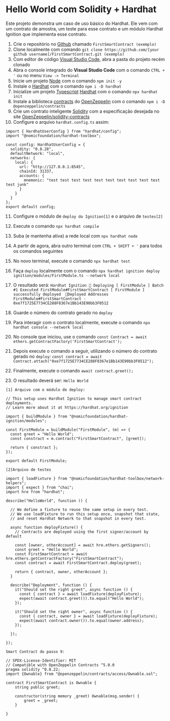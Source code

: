 # Hello World com Solidity + Hardhat

Este projeto demonstra um caso de uso básico do Hardhat. Ele vem com um contrato de amostra, um teste para esse contrato e um módulo Hardhat Ignition que implementa esse contrato.

1. Crie o repositório no [Github](https://github.com/) chamado `FirstSmartContract (exemplo)`
2. Clone localmente com comando `git clone https://github.com/[your github username]/FirstSmartContract.git (exemplo)`
3. Com editor de código [Visual Studio Code](https://code.visualstudio.com/download), abra a pasta do projeto recém clonado
4. Abra o console integrado do **Visual Studio Code** com o comando `CTRL + '` ou no menu `View -> Terminal`
5. Inicie um projeto [Node](https://nodejs.org/pt) com o comando `npm init -y`
6. Instale o [Hardhat](https://hardhat.org/) com o comando `npm i -D hardhat`
7. Inicialize um projeto [Typescript](https://www.typescriptlang.org/) [Hardhat](https://hardhat.org/) com o comando `npx hardhat init`
8. Instale a biblioteca [contracts](https://github.com/OpenZeppelin/openzeppelin-contracts) do [OpenZeppelin](https://www.openzeppelin.com/) com o comando `npm i -D @openzeppelin/contracts`
9. Crie um contrato inteligente [Solidity](https://soliditylang.org/) com a especificação desejada no site [OpenZeppelin/solidity-contracts](https://www.openzeppelin.com/solidity-contracts) 
10. Configure o arquivo `hardhat.config.ts` assim: 
```
import { HardhatUserConfig } from "hardhat/config";
import "@nomicfoundation/hardhat-toolbox";  

const config: HardhatUserConfig = {
  solidity: "0.8.28",
  defaultNetwork: "local",
  networks: {
    local: {
      url: "http://127.0.0.1:8545",
      chainId: 31337,
      accounts: {
        mnemonic: "test test test test test test test test test test test junk"
      }
    }
  }
};
export default config;
```

11. Configure o módulo de `deploy do Ignition[1]` e o arquivo de `testes[2]`
12. Execute o comando `npx hardhat compile`
13. Suba (e mantenha ativa) a rede local com `npx hardhat node`
14. A partir de agora, abra outro terminal com `CTRL + SHIFT + '` para todos os comandos seguintes
15. No novo terminal, execute o comando `npx hardhat test`
16. Faça `deploy` localmente com o comando `npx hardhat ignition deploy ignition/modules/FirstModule.ts --network local`
17. O resultado será: ```Hardhat Ignition 🚀
	Deploying [ FirstModule ]
	Batch #1
	Executed FirstModule#FirstSmartContract
	[ FirstModule ] successfully deployed 
	🚀Deployed Addresses
	FirstModule#FirstSmartContract - 0xe7f1725E7734CE288F8367e1Bb143E90bb3F0512```	

	
18. Guarde o número do contrato gerado no `deploy`
19. Para interagir com o contrato localmente, execute o comando `npx hardhat console --network local`
20. No console que iniciou, use o comando `const Contract = await ethers.getContractFactory('FirstSmartContract');`
21. Depois execute o comando a seguir, utilizando o número do contrato gerado no `deploy`:  `const contract = await Contract.attach("0xe7f1725E7734CE288F8367e1Bb143E90bb3F0512");`
22. Finalmente, execute o comando `await contract.greet();`
23. O resultado deverá ser: ```Hello World```


`[1] Arquivo com o módulo de deploy:`
```
// This setup uses Hardhat Ignition to manage smart contract deployments.
// Learn more about it at https://hardhat.org/ignition

import { buildModule } from "@nomicfoundation/hardhat-ignition/modules";  

const FirstModule = buildModule("FirstModule", (m) => {
  const greet = "Hello World";
  const constract = m.contract("FirstSmartContract", [greet]); 

  return { constract };
});  

export default FirstModule;
```

`[2]Arquivo de testes`
```
import { loadFixture } from "@nomicfoundation/hardhat-toolbox/network-helpers";
import { expect } from "chai";
import hre from "hardhat";  

describe("HelloWorld", function () {

  // We define a fixture to reuse the same setup in every test.
  // We use loadFixture to run this setup once, snapshot that state,
  // and reset Hardhat Network to that snapshot in every test.
  
  async function deployFixture() {
    // Contracts are deployed using the first signer/account by default
    
    const [owner, otherAccount] = await hre.ethers.getSigners();
    const greet = "Hello World";
    const FirstSmartContract = await hre.ethers.getContractFactory("FirstSmartContract");
    const contract = await FirstSmartContract.deploy(greet);

    return { contract, owner, otherAccount };
  }  

  describe("Deployment", function () {
    it("Should set the right greet", async function () {
      const { contract } = await loadFixture(deployFixture);
      expect(await contract.greet()).to.equal("Hello World");
    });

    it("Should set the right owner", async function () {
      const { contract, owner } = await loadFixture(deployFixture);
      expect(await contract.owner()).to.equal(owner.address);
    });

  });  

});
```


`Smart Contract do passo 9:`
```
// SPDX-License-Identifier: MIT
// Compatible with OpenZeppelin Contracts ^5.0.0
pragma solidity ^0.8.22;
import {Ownable} from "@openzeppelin/contracts/access/Ownable.sol";  

contract FirstSmartContract is Ownable {
    string public greet;  

    constructor(string memory _greet) Ownable(msg.sender) {
        greet = _greet;
    }

}
```
